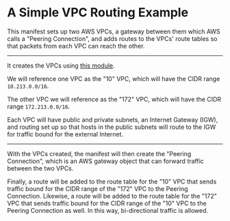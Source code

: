 # A Simple VPC Routing Example

This manifest sets up two AWS VPCs, a gateway between them which AWS calls a "Peering Connection", and adds routes to the VPCs' route tables so that packets from each VPC can reach the other.

---

It creates the VPCs using [this module](https://github.com/chrislea/example-terraform-vpc).

We will reference one VPC as the "10" VPC, which will have the CIDR range `10.213.0.0/16`.

The other VPC we will reference as the "172" VPC, which will have the CIDR range `172.213.0.0/16`.

Each VPC will have public and private subnets, an Internet Gateway (IGW), and routing set up so that hosts in the public subnets will route to the IGW for traffic bound for the external Internet.

---

With the VPCs created, the manifest will then create the "Peering Connection", which is an AWS gateway object that can forward traffic between the two VPCs.

Finally, a route will be added to the route table for the "10" VPC that sends traffic bound for the CIDR range of the "172" VPC to the Peering Connection. Likewise, a route will be added to the route table for the "172" VPC that sends traffic bound for the CIDR range of the "10" VPC to the Peering Connection as well. In this way, bi-directional traffic is allowed.